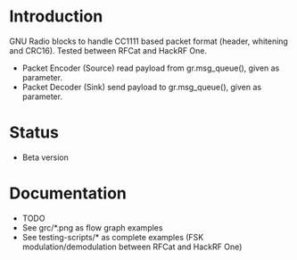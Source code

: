 
Introduction
============

GNU Radio blocks to handle CC1111 based packet format (header, whitening and CRC16). 
Tested between RFCat and HackRF One.

- Packet Encoder (Source) read payload from gr.msg_queue(), given as parameter.
- Packet Decoder (Sink) send payload to gr.msg_queue(), given as parameter.

Status
======
- Beta version

Documentation
=============
- TODO
- See grc/*.png as flow graph examples
- See testing-scripts/* as complete examples (FSK modulation/demodulation between RFCat and HackRF One)




